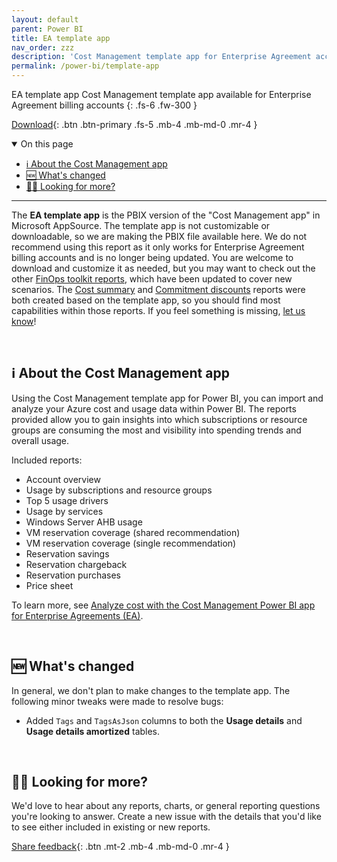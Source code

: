 ```yaml
---
layout: default
parent: Power BI
title: EA template app
nav_order: zzz
description: 'Cost Management template app for Enterprise Agreement accounts.'
permalink: /power-bi/template-app
---
```


<span class="fs-9 d-block mb-4">EA template app</span>
Cost Management template app available for Enterprise Agreement billing accounts
{: .fs-6 .fw-300 }

[Download](https://github.com/microsoft/finops-toolkit/releases/latest/download/CostManagementTemplateApp.pbix){: .btn .btn-primary .fs-5 .mb-4 .mb-md-0 .mr-4 }

<details open markdown="1">
   <summary class="fs-2 text-uppercase">On this page</summary>

- [ℹ️ About the Cost Management app](#ℹ️-about-the-cost-management-app)
- [🆕 What's changed](#-whats-changed)
- [🙋‍♀️ Looking for more?](#️-looking-for-more)

</details>

---

The **EA template app** is the PBIX version of the "Cost Management app" in Microsoft AppSource. The template app is not customizable or downloadable, so we are making the PBIX file available here. We do not recommend using this report as it only works for Enterprise Agreement billing accounts and is no longer being updated. You are welcome to download and customize it as needed, but you may want to check out the other [FinOps toolkit reports](./README.md), which have been updated to cover new scenarios. The [Cost summary](./cost-summary.md) and [Commitment discounts](./commitment-discounts.md) reports were both created based on the template app, so you should find most capabilities within those reports. If you feel something is missing, [let us know](https://aka.ms/ftk/idea)!

<br>

## ℹ️ About the Cost Management app

Using the Cost Management template app for Power BI, you can import and analyze your Azure cost and usage data within Power BI. The reports provided allow you to gain insights into which subscriptions or resource groups are consuming the most and visibility into spending trends and overall usage.

Included reports:

- Account overview
- Usage by subscriptions and resource groups
- Top 5 usage drivers
- Usage by services
- Windows Server AHB usage
- VM reservation coverage (shared recommendation)
- VM reservation coverage (single recommendation)
- Reservation savings
- Reservation chargeback
- Reservation purchases
- Price sheet

To learn more, see [Analyze cost with the Cost Management Power BI app for Enterprise Agreements (EA)](https://learn.microsoft.com/azure/cost-management-billing/costs/analyze-cost-data-azure-cost-management-power-bi-template-app).

<br>

## 🆕 What's changed

In general, we don't plan to make changes to the template app. The following minor tweaks were made to resolve bugs:

- Added `Tags` and `TagsAsJson` columns to both the **Usage details** and **Usage details amortized** tables.

<br>

## 🙋‍♀️ Looking for more?

We'd love to hear about any reports, charts, or general reporting questions you're looking to answer. Create a new issue with the details that you'd like to see either included in existing or new reports.

[Share feedback](https://aka.ms/ftk/idea){: .btn .mt-2 .mb-4 .mb-md-0 .mr-4 }

<br>
